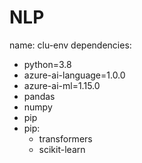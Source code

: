 # NLP

name: clu-env
dependencies:
  - python=3.8
  - azure-ai-language=1.0.0
  - azure-ai-ml=1.15.0
  - pandas
  - numpy
  - pip
  - pip:
    - transformers
    - scikit-learn